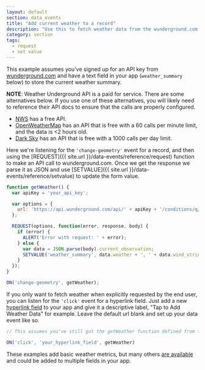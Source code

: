 ```yaml
---
layout: default
section: data_events
title: "Add current weather to a record"
description: "Use this to fetch weather data from the wunderground.com API and add it to the record."
category: section
tags:
  - request
  - set value
---
```


This example assumes you've signed up for an API key from [wunderground.com](https://www.wunderground.com/weather/api) and have a text field in your app (`weather_summary` below) to store the current weather summary.

**NOTE**: Weather Underground API is a paid for service. There are some alternatives below. If you use one of these alternatives, you will likely need to reference their API docs to ensure that the calls are properly configured.
- [NWS](https://www.weather.gov/documentation/services-web-api) has a free API.
- [OpenWeatherMap](https://openweathermap.org/api) has an API that is free with a 60 calls per minute limit, and the data is <2 hours old.
- [Dark Sky](https://darksky.net/dev) has an API that is free with a 1000 calls per day limit.

Here we're listening for the `'change-geometry'` event for a record, and then using the [REQUEST]({{ site.url }}/data-events/reference/request) function to make an API call to wunderground.com. Once we get the response we parse it as JSON and use [SETVALUE]({{ site.url }}/data-events/reference/setvalue) to update the form value.


```js
function getWeather() {
  var apiKey = 'your_api_key';

  var options = {
    url: 'https://api.wunderground.com/api/' + apiKey + '/conditions/q/' + LATITUDE() + ',' + LONGITUDE() + '.json'
  };

  REQUEST(options, function(error, response, body) {
    if (error) {
      ALERT('Error with request: ' + error);
    } else {
      var data = JSON.parse(body).current_observation;
      SETVALUE('weather_summary', data.weather + ', ' + data.wind_string);
    }
  });
}

ON('change-geometry', getWeather);
```

If you only want to fetch weather when explicitly requested by the end user, you can listen for the `'click'` event for a hyperlink field. Just add a new [hyperlink field](http://help.fulcrumapp.com/field-types/how-do-hyperlink-fields-work) to your app and give it a descriptive label, "Tap to Add Weather Data" for example. Leave the default url blank and set up your data event like so.

```js
// This assumes you've still got the getWeather function defined from the example above

ON('click', 'your_hyperlink_field', getWeather)
```

These examples add basic weather metrics, but many others [are available](https://www.wunderground.com/weather/api/d/docs?d=data/conditions) and could be added to multiple fields in your app.
